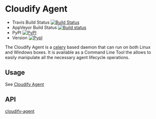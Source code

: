 # Cloudify Agent

* Travis Build Status [![Build Status](https://travis-ci.org/cloudify-cosmo/cloudify-agent.svg?branch=CFY-2649-cloudify-agent)](https://travis-ci.org/cloudify-cosmo/cloudify-agent)
* AppVeyor Build Status [![Build status](https://ci.appveyor.com/api/projects/status/pajjhmt41q6l061b/branch/CFY-2649-cloudify-agent?svg=true)](https://ci.appveyor.com/project/iliapolo/cloudify-agent/branch/CFY-2649-cloudify-agent)
* PyPI [![PyPI](http://img.shields.io/pypi/dm/cloudify-agent.svg)](http://img.shields.io/pypi/dm/cloudify-agent.svg)
* Version [![PypI](http://img.shields.io/pypi/v/cloudify-agent.svg)](http://img.shields.io/pypi/v/cloudify-agent.svg)


The Cloudify Agent is a [celery](http://www.celeryproject.org/) based daemon that can run on both Linux
and Windows boxes. It is available as a Command Line Tool the allows to
easily manipulate all the necessary agent lifecycle operations.

## Usage

See [Cloudify Agent](http://getcloudify.org/guide/3.3/cloudify-agent.html)

## API

[cloudify-agent](READ-THE-DOCS-LINK-HERE)